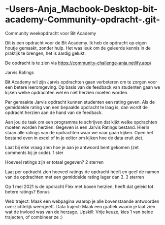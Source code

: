 # -Users-Anja_Macbook-Desktop-bit-academy-Community-opdracht-.git-
Community weekopdracht voor Bit Academy


Dit is een opdracht voor de Bit Academy. Ik heb de opdracht op eigen houtje gemaakt, zonder hulp. Het was leuk om de geleerde kennis in de praktijk te brengen, het is aardig gelukt.

De opdracht is te zien via https://community-challenge-anja.netlify.app/


Jarvis Ratings

Bit Academy wil zijn Jarvis opdrachten gaan verbeteren om te zorgen voor een betere leeromgeving. Op basis van de feedback van studenten gaan we kijken welke opdrachten wel en niet herzien moeten worden.

Per gemaakte Jarvis opdracht kunnen studenten een rating geven. Als de gemiddelde rating van een bepaalde opdracht te laag is, dan wordt de opdracht herzien aan de hand van de feedback.

Aan jou de taak om een programma te schrijven dat kijkt welke opdrachten moeten worden herzien. Gegeven is een Jarvis Ratings bestand. Hierin staan alle ratings van de opdrachten waar we naar gaan kijken. Open het bestand even in excel of in je editor om kijken hoe de data eruit ziet.

Laat bij elke vraag zien hoe je aan je antwoord bent gekomen (zet comments bij je code).
1 ster

Hoeveel ratings zijn er totaal gegeven?
2 sterren

Laat per opdracht zien hoeveel ratings de opdracht heeft en geef de namen van de opdrachten met een gemiddelde rating lager dan 3.
3 sterren

Op 1 mei 2021 is de opdracht Flex met boxen herzien, heeft dat geleid tot betere ratings?
Bonus

Web traject: Maak een webpagina waarop je alle bovenstaande antwoorden overzichtelijk weergeeft.
Data traject: Maak een grafiek waarin je laat zien wat de invloed was van de herzage.
Upskill: Vrije keuze, kies 1 van beide trajecten, of combineer ze :)
